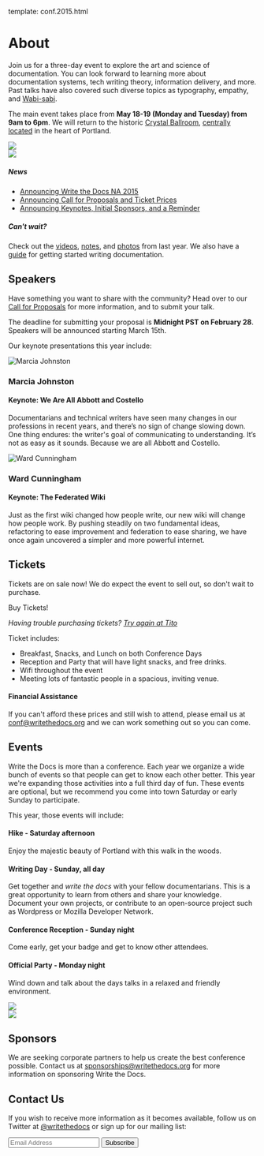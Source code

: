 template: conf.2015.html

# About

Join us for a three-day event to explore the art and science of
documentation. You can look forward to learning more about
documentation systems, tech writing theory, information delivery, and
more. Past talks have also covered such diverse topics as typography,
empathy, and [Wabi-sabi][wabisabi].

The main event takes place from **May 18-19 (Monday and Tuesday) from
9am to 6pm**.  We will return to the historic [Crystal
Ballroom][crystal-ballroom], [centrally
located](http://goo.gl/maps/D2WrJ) in the heart of Portland.

<div class="row row-images">
  <div class="col-md-6 col-sm-6 col-sm-offset-0 col-xs-8 col-xs-offset-2">
    <img src="https://farm8.staticflickr.com/7443/14198154853_0cddd983b6_c.jpg" />
  </div>
  <div class="col-md-6 col-sm-6 col-sm-offset-0 col-xs-8 col-xs-offset-2">
    <img src="https://farm8.staticflickr.com/7369/13991334230_27e72622c2_c.jpg" />
  </div>
</div>

##### News

* [Announcing Write the Docs NA 2015](/news/announcing-2015)
* [Announcing Call for Proposals and Ticket Prices](/news/cfp-ticket-prices)
* [Announcing Keynotes, Initial Sponsors, and a Reminder](/news/announcing-keynotes-sponsors-reminder)

##### Can't wait?

Check out the [videos](https://www.youtube.com/playlist?list=PLmV2D6sIiX3UkFCMqq5at0xYgsMqAr6Jf), [notes](http://andrewspittle.com/tag/write-the-docs/), and [photos](https://www.flickr.com/writethedocs) from last year. 
We also have a [guide](http://docs.writethedocs.org/) for getting started writing documentation.

## Speakers

Have something you want to share with the community?  Head over to our
[Call for Proposals](cfp.md) for more information, and to submit your
talk.

The deadline for submitting your proposal is **Midnight PST on February 28**.
Speakers will be announced starting March 15th.

Our keynote presentations this year include:

<div id="keynote-mj" class="speaker-keynote"></div>

![Marcia Johnston](/img/2015/speakers/mjohnston.jpg)

### Marcia Johnston

#### Keynote: We Are All Abbott and Costello

Documentarians and technical writers have seen many changes in our professions
in recent years, and there’s no sign of change slowing down. One thing endures:
the writer's goal of communicating to understanding. It’s not as easy as it
sounds. Because we are all Abbott and Costello.


<div id="keynote-wc" class="speaker-keynote"></div>

![Ward Cunningham](/img/2015/speakers/wcunningham.jpg)

### Ward Cunningham

#### Keynote: The Federated Wiki

Just as the first wiki changed how people write, our new wiki will change how
people work. By pushing steadily on two fundamental ideas, refactoring to ease
improvement and federation to ease sharing, we have once again uncovered a
simpler and more powerful internet.

<div class="clear"></div>


## Tickets

Tickets are on sale now! We do expect the event to sell out, so don't
wait to purchase.

<tito-button event="writethedocs/write-the-docs-na-2015">Buy Tickets!</tito-button>

*Having trouble purchasing tickets? [Try again at Tito](https://ti.to/writethedocs/write-the-docs-na-2015/)*

Ticket includes:

* Breakfast, Snacks, and Lunch on both Conference Days
* Reception and Party that will have light snacks, and free drinks.
* Wifi throughout the event
* Meeting lots of fantastic people in a spacious, inviting venue.

#### Financial Assistance

If you can't afford these prices and still wish to attend, please email
us at [conf@writethedocs.org][conf-email] and we can work something out so you can come.

## Events

Write the Docs is more than a conference. Each year we organize a wide
bunch of events so that people can get to know each other better. This
year we're expanding those activities into a full third day of fun.
These events are optional, but we recommend you come into town Saturday
or early Sunday to participate.

This year, those events will include:

#### Hike - Saturday afternoon
Enjoy the majestic beauty of Portland with this walk in the woods.

#### Writing Day - Sunday, all day
Get together and *write the docs* with your fellow documentarians. This
is a great opportunity to learn from others and share your knowledge.
Document your own projects, or contribute to an open-source project such
as Wordpress or Mozilla Developer Network.

#### Conference Reception - Sunday night
Come early, get your badge and get to know other attendees.

#### Official Party - Monday night
Wind down and talk about the days talks in a relaxed and friendly
environment.

<div class="row row-images">
  <div class="col-md-6 col-sm-6 col-sm-offset-0 col-xs-8 col-xs-offset-2">
    <img src="https://farm8.staticflickr.com/7359/14171848131_734e95d87d_c.jpg" />
  </div>
  <div class="col-md-6 col-sm-6 col-sm-offset-0 col-xs-8 col-xs-offset-2">
    <img src="https://farm8.staticflickr.com/7437/14175146165_f6d22c5c3b_c.jpg" />
  </div>
</div>


## Sponsors

We are seeking corporate partners to help us create the best conference
possible. Contact us at [sponsorships@writethedocs.org][sponsorships]
for more information on sponsoring Write the Docs.

## Contact Us

If you wish to receive more information as it becomes available, follow
us on Twitter at [@writethedocs][twitter] or sign up for our mailing
list:

<div id="mc_embed_signup">
<form action="http://writethedocs.us6.list-manage.com/subscribe/post?u=94377ea46d8b176a11a325d03&amp;id=dcf0ed349b" method="post" id="mc-embedded-subscribe-form" name="mc-embedded-subscribe-form" class="validate" target="_blank" novalidate="">
<div class="mc-field-group input-append">
<input placeholder="Email Address" value="" name="EMAIL" class="required email" id="mce-EMAIL" type="email">
<input value="Subscribe" name="subscribe" id="mc-embedded-subscribe" class="btn" type="submit">
</div>
<div id="mce-responses" class="clear">
<div class="response" id="mce-error-response" style="display:none"></div>
<div class="response" id="mce-success-response" style="display:none"></div>
</div>
</form>
</div>

[crystal-ballroom]: http://www.mcmenamins.com/CrystalBallroom
[wabisabi]: http://en.wikipedia.org/wiki/Wabi-sabi
[twitter]: https://twitter.com/writethedocs
[mailing-list]: http://eepurl.com/I37rP
[sponsorships]: mailto:sponsorships@writethedocs.org
[conf-email]: mailto:conf@writethedocs.org
